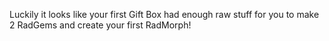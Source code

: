 Luckily it looks like your first Gift Box had enough raw stuff for you to make 2 RadGems and create your first RadMorph!
